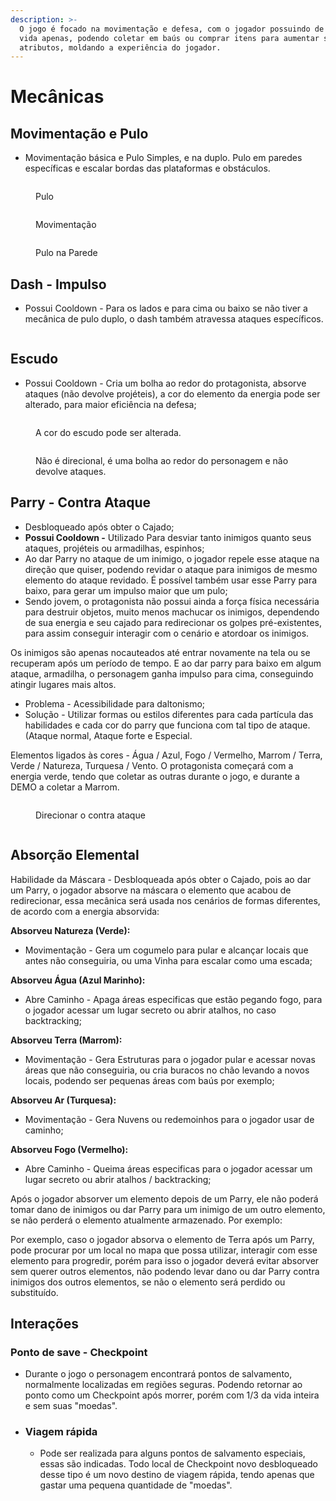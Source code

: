 ```yaml
---
description: >-
  O jogo é focado na movimentação e defesa, com o jogador possuindo de 1 a 3 de
  vida apenas, podendo coletar em baús ou comprar itens para aumentar seus
  atributos, moldando a experiência do jogador.
---
```


# Mecânicas

## Movimentação e Pulo

* Movimentação básica e Pulo Simples, e na duplo. Pulo em paredes específicas e escalar bordas das plataformas e obstáculos.

<div>

<figure><img src="../.gitbook/assets/Jump.gif" alt=""><figcaption><p>Pulo</p></figcaption></figure>

 

<figure><img src="../.gitbook/assets/Walk.gif" alt=""><figcaption><p>Movimentação</p></figcaption></figure>

 

<figure><img src="../.gitbook/assets/Wall Jump.gif" alt=""><figcaption><p>Pulo na Parede</p></figcaption></figure>

</div>

## Dash - Impulso

* Possui Cooldown - Para os lados e para cima ou baixo se não tiver a mecânica de pulo duplo, o dash também atravessa ataques específicos.

<figure><img src="../.gitbook/assets/Dash.gif" alt=""><figcaption></figcaption></figure>

## Escudo

* Possui Cooldown - Cria um bolha ao redor do protagonista, absorve ataques (não devolve projéteis), a cor do elemento da energia pode ser alterado, para maior eficiência na defesa;

<div>

<figure><img src="../.gitbook/assets/Shield Color.gif" alt=""><figcaption><p>A cor do escudo pode ser alterada.</p></figcaption></figure>

 

<figure><img src="../.gitbook/assets/Shield.gif" alt=""><figcaption><p>Não é direcional, é uma bolha ao redor do personagem e não devolve ataques.</p></figcaption></figure>

</div>

## Parry - Contra Ataque

* Desbloqueado após obter o Cajado;&#x20;
* **Possui Cooldown -** Utilizado Para desviar tanto inimigos quanto seus ataques, projéteis ou armadilhas, espinhos;
* Ao dar Parry no ataque de um inimigo, o jogador repele esse ataque na direção que quiser, podendo revidar o ataque para inimigos de mesmo elemento do ataque revidado. É possível também usar esse Parry para baixo, para gerar um impulso maior que um pulo;
* Sendo jovem, o protagonista não possui ainda a força física necessária para destruir objetos, muito menos machucar os inimigos, dependendo de sua energia e seu cajado para redirecionar os golpes pré-existentes, para assim conseguir interagir com o cenário e atordoar os inimigos.

Os inimigos são apenas nocauteados até entrar novamente na tela ou se recuperam após um período de tempo. E ao dar parry para baixo em algum ataque, armadilha, o personagem ganha impulso para cima, conseguindo atingir lugares mais altos.

* Problema - Acessibilidade para daltonismo;
* Solução - Utilizar formas ou estilos diferentes para cada partícula das habilidades e cada cor do parry que funciona com tal tipo de ataque. (Ataque normal, Ataque forte e Especial.

Elementos ligados às cores - Água / Azul, Fogo / Vermelho, Marrom / Terra, Verde / Natureza, Turquesa / Vento. O protagonista começará com a energia verde, tendo que coletar as outras durante o jogo, e durante a DEMO a coletar a Marrom.

<div>

<figure><img src="../.gitbook/assets/Parry.gif" alt=""><figcaption><p>Direcionar o contra ataque</p></figcaption></figure>

 

<figure><img src="../.gitbook/assets/Shield Color.gif" alt=""><figcaption></figcaption></figure>

</div>

## Absorção Elemental

Habilidade da Máscara - Desbloqueada após obter o Cajado, pois ao dar um Parry, o jogador absorve na máscara o elemento que acabou de redirecionar, essa mecânica será usada nos cenários de formas diferentes, de acordo com a energia absorvida:&#x20;



**Absorveu Natureza (Verde):**&#x20;

* Movimentação - Gera um cogumelo para pular e alcançar locais que antes não conseguiria, ou uma Vinha para escalar como uma escada;

**Absorveu Água (Azul Marinho):**&#x20;

* Abre Caminho - Apaga áreas especificas que estão pegando fogo, para o jogador acessar um lugar secreto ou abrir atalhos, no caso backtracking;&#x20;

**Absorveu Terra (Marrom):**&#x20;

* Movimentação - Gera Estruturas para o jogador pular e acessar novas áreas que não conseguiria, ou cria buracos no chão levando a novos locais, podendo ser pequenas áreas com baús por exemplo;

**Absorveu Ar (Turquesa):**&#x20;

* Movimentação - Gera Nuvens ou redemoinhos para o jogador usar de caminho;&#x20;

**Absorveu Fogo (Vermelho):**&#x20;

* Abre Caminho - Queima áreas especificas para o jogador acessar um lugar secreto ou abrir atalhos / backtracking;&#x20;



Após o jogador absorver um elemento depois de um Parry, ele não poderá tomar dano de inimigos ou dar Parry para um inimigo de um outro elemento, se não perderá o elemento atualmente armazenado. Por exemplo:

Por exemplo, caso o jogador absorva o elemento de Terra após um Parry, pode procurar por um local no mapa que possa utilizar, interagir com esse elemento para progredir, porém para isso o jogador deverá evitar absorver sem querer outros elementos, não podendo levar dano ou dar Parry contra inimigos dos outros elementos, se não o elemento será perdido ou substituído.



## Interações



### **Ponto de save - Checkpoint**

* Durante o jogo o personagem encontrará pontos de salvamento, normalmente localizadas em regiões seguras. Podendo retornar ao ponto como um Checkpoint após morrer, porém com 1/3 da vida inteira e sem suas "moedas".



*   ### Viagem rápida



    * Pode ser realizada para alguns pontos de salvamento especiais, essas são indicadas. Todo local de Checkpoint novo desbloqueado desse tipo é um novo destino de viagem rápida, tendo apenas que gastar uma pequena quantidade de "moedas".

